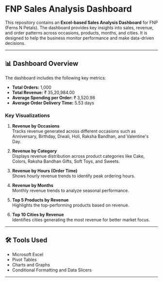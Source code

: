 # FNP Sales Analysis Dashboard

This repository contains an **Excel-based Sales Analysis Dashboard** for FNP (Ferns N Petals). The dashboard provides key insights into sales, revenue, and order patterns across occasions, products, months, and cities. It is designed to help the business monitor performance and make data-driven decisions.

---

## 📊 Dashboard Overview

The dashboard includes the following key metrics:

- **Total Orders:** 1,000
- **Total Revenue:** ₹ 35,20,984.00
- **Average Spending per Order:** ₹ 3,520.98
- **Average Order Delivery Time:** 5.53 days

### Key Visualizations

1. **Revenue by Occasions**  
   Tracks revenue generated across different occasions such as Anniversary, Birthday, Diwali, Holi, Raksha Bandhan, and Valentine's Day.

2. **Revenue by Category**  
   Displays revenue distribution across product categories like Cake, Colors, Raksha Bandhan Gifts, Soft Toys, and Sweets.

3. **Revenue by Hours (Order Time)**  
   Shows hourly revenue trends to identify peak ordering hours.

4. **Revenue by Months**  
   Monthly revenue trends to analyze seasonal performance.

5. **Top 5 Products by Revenue**  
   Highlights the top-performing products based on revenue.

6. **Top 10 Cities by Revenue**  
   Identifies cities generating the most revenue for better market focus.

---
## 🛠️ Tools Used

- Microsoft Excel
- Pivot Tables
- Charts and Graphs
- Conditional Formatting and Data Slicers

---


